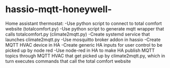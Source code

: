 # hassio-mqtt-honeywell-

Home assistant thermostat:
-Use python script to connect to total comfort website (totalcomfort.py)
-Use python script to generate mqtt wrapper that calls totalcomfort.py (climate2mqtt.py)
-Create systemd service that launches climate2mqtt.py
-Use mosquitto broker addon in hassio
-Create MQTT HVAC device in HA
-Create generic HA inputs for user control to be picked up by node red
-Use node-red in HA to make HA publish MQTT topics through MQTT HVAC that get picked up by climate2mqtt.py, which in turn executes commands that call the total comfort website

